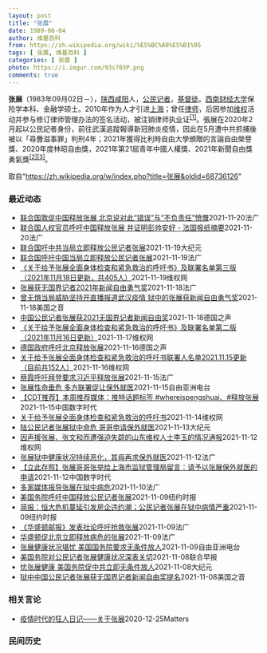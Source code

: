 ```yaml
---
layout: post
title: "张展"
date: 1989-06-04
author: 维基百科
from: https://zh.wikipedia.org/wiki/%E5%BC%A0%E5%B1%95
tags: [ 张展, 维基百科 ]
categories: [ 张展 ]
photo: https://i.imgur.com/93s703P.png
comments: true
---
```

<div class="mw-parser-output">

<p><b>张展</b>（1983年09月02日<span class="useeditintro" title="Template:BLP editintro">－</span>），<a href="/wiki/%E9%99%95%E8%A5%BF" class="mw-redirect" title="陕西">陕西</a><a href="/wiki/%E5%92%B8%E9%98%B3" class="mw-redirect" title="咸阳">咸阳</a>人，<a href="/wiki/%E5%85%AC%E6%B0%91%E8%A8%98%E8%80%85" class="mw-redirect" title="公民記者">公民记者</a>，<a href="/wiki/%E5%9F%BA%E7%9D%A3%E5%BE%92" title="基督徒">基督徒</a>。<a href="/wiki/%E8%A5%BF%E5%8D%97%E8%B4%A2%E7%BB%8F%E5%A4%A7%E5%AD%A6" title="西南财经大学">西南财经大学</a>保险学本科、金融学硕士。2010年作为人才引进<a href="/wiki/%E4%B8%8A%E6%B5%B7" class="mw-redirect" title="上海">上海</a>；曾任<a href="/wiki/%E5%BE%8B%E5%B8%88" class="mw-redirect" title="律师">律师</a>，后因参加<a href="/wiki/%E7%BB%B4%E6%9D%83" class="mw-redirect" title="维权">维权</a>活动并参与修订律师管理办法的签名活动，被注销律师执业证<sup id="cite_ref-1" class="reference"><a href="#cite_note-1">[1]</a></sup>。張展在2020年2月起以公民記者身份，前往武漢追蹤報導新冠肺炎疫情，因此在5月遭中共抓捕後被以「尋釁滋事罪」判刑4年；2021年獲得比利時自由大學頒贈的言論自由榮譽獎、2020年度林昭自由獎，2021年第21屆青年中國人權獎、2021年新聞自由獎勇氣獎<sup id="cite_ref-無國界_2-0" class="reference"><a href="#cite_note-無國界-2">[2]</a></sup><sup id="cite_ref-3" class="reference"><a href="#cite_note-3">[3]</a></sup>。
</p>
</div><noscript><img src="//zh.wikipedia.org/wiki/Special:CentralAutoLogin/start?type=1x1" alt="" title="" width="1" height="1" style="border: none; position: absolute;"></noscript>
<div class="printfooter">取自“<a dir="ltr" href="https://zh.wikipedia.org/w/index.php?title=张展&amp;oldid=68736126">https://zh.wikipedia.org/w/index.php?title=张展&amp;oldid=68736126</a>”</div><div id="recent-news"><h3>最近动态</h3><ul><li><a href="https://nodebe4.github.io/waimei/2021-11-20/%E8%81%94%E5%90%88%E5%9B%BD%E6%95%A6%E4%BF%83%E4%B8%AD%E5%9B%BD%E9%87%8A%E6%94%BE%E5%BC%A0%E5%B1%95-%E5%8C%97%E4%BA%AC%E8%AF%B4%E5%AF%B9%E6%AD%A4-%E9%94%99%E8%AF%AF-%E4%B8%8E-%E4%B8%8D%E8%B4%9F%E8%B4%A3%E4%BB%BB-%E6%84%A4%E6%85%A8" title="联合国敦促中国释放张展 北京说对此“错误”与“不负责任”愤慨—— 20/11/2021 - 15:14 Array 中国周六强烈谴责联合国提出的释放一名因拍摄中部城市武汉的新冠病毒大流行病开始而...">联合国敦促中国释放张展 北京说对此“错误”与“不负责任”愤慨</a><time>2021-11-20</time><a class="tag">法广</a></li>
<li><a href="https://nodebe4.github.io/waimei/2021-11-20/%E8%81%94%E5%90%88%E5%9B%BD%E4%BA%BA%E6%9D%83%E5%AE%98%E5%91%98%E5%91%BC%E5%90%81%E4%B8%AD%E5%9B%BD%E9%87%8A%E6%94%BE%E5%BC%A0%E5%B1%95-%E5%B9%B6%E8%AF%81%E6%98%8E%E5%BD%AD%E5%B8%85%E5%AE%89%E5%A5%BD-%E6%B3%95%E5%9B%BD%E6%8A%A5%E7%BA%B8%E6%91%98%E8%A6%81" title="联合国人权官员呼吁中国释放张展 并证明彭帅安好 - 法国报纸摘要—— 20/11/2021 - 10:41 Array 法国报纸周六关注的中国新闻有，联合国呼吁中国应该立即释放因拍摄武汉新冠疫情...">联合国人权官员呼吁中国释放张展 并证明彭帅安好 - 法国报纸摘要</a><time>2021-11-20</time><a class="tag">法广</a></li>
<li><a href="https://nodebe4.github.io/waimei/2021-11-19/%E8%81%94%E5%90%88%E5%9B%BD%E5%90%81%E4%B8%AD%E5%85%B1%E5%BD%93%E5%B1%80%E7%AB%8B%E5%8D%B3%E9%87%8A%E6%94%BE%E5%85%AC%E6%B0%91%E8%AE%B0%E8%80%85%E5%BC%A0%E5%B1%95" title="联合国吁中共当局立即释放公民记者张展—— 【大纪元2021年11月20日讯】（大纪元记者洪宁、林岑心采访报导）因为报导疫情被中共投入监狱的中国公民记者张展，持续受到国际关注。联合国呼吁中国（中共...">联合国吁中共当局立即释放公民记者张展</a><time>2021-11-19</time><a class="tag">大纪元</a></li>
<li><a href="https://nodebe4.github.io/waimei/2021-11-19/%E8%81%94%E5%90%88%E5%9B%BD%E5%91%BC%E5%90%81%E4%B8%AD%E5%9B%BD%E5%BD%93%E5%B1%80%E7%AB%8B%E5%8D%B3%E9%87%8A%E6%94%BE%E5%85%AC%E6%B0%91%E8%AE%B0%E8%80%85%E5%BC%A0%E5%B1%95" title="联合国呼吁中国当局立即释放公民记者张展—— 19/11/2021 - 16:30 Array 联合国周五（11月19号）表示，中国应该立即释放因拍摄武汉新冠疫情爆发初期情况而遭判刑监禁的公民记者...">联合国呼吁中国当局立即释放公民记者张展</a><time>2021-11-19</time><a class="tag">法广</a></li>
<li><a href="https://nodebe4.github.io/waimei/2021-11-19/%E5%85%B3%E4%BA%8E%E7%BB%99%E4%BA%88%E5%BC%A0%E5%B1%95%E5%85%A8%E9%9D%A2%E8%BA%AB%E4%BD%93%E6%A3%80%E6%9F%A5%E5%92%8C%E7%B4%A7%E6%80%A5%E6%95%91%E6%B2%BB%E7%9A%84%E5%91%BC%E5%90%81%E4%B9%A6-%E5%8F%8A%E8%81%94%E7%BD%B2%E5%90%8D%E5%8D%95%E7%AC%AC%E4%B8%89%E7%89%88-2021%E5%B9%B411%E6%9C%8818%E6%97%A5%E6%9B%B4%E6%96%B0-%E5%85%B14" title="《关于给予张展全面身体检查和紧急救治的呼吁书》及联署名单第三版 （2021年11月18日更新，共405人）—— 上海市司法局局长、上海市女子监狱监狱长：&nbsp; 我们作为公民，作为张展的朋友，作为钦佩...">《关于给予张展全面身体检查和紧急救治的呼吁书》及联署名单第三版  （2021年11月18日更新，共405人）</a><time>2021-11-19</time><a class="tag">维权网</a></li>
<li><a href="https://nodebe4.github.io/waimei/2021-11-18/%E5%BC%A0%E5%B1%95%E8%8E%B7%E6%97%A0%E5%9B%BD%E7%95%8C%E8%AE%B0%E8%80%852021%E5%B9%B4%E6%96%B0%E9%97%BB%E8%87%AA%E7%94%B1%E5%8B%87%E6%B0%94%E5%A5%96" title="张展获无国界记者2021年新闻自由勇气奖—— 18/11/2021 - 14:58 Array 总部位于巴黎的无国界记者（RSF）组织今天11月18日公布无国界记者2021年新闻自由奖的三个奖项...">张展获无国界记者2021年新闻自由勇气奖</a><time>2021-11-18</time><a class="tag">法广</a></li>
<li><a href="https://nodebe4.github.io/waimei/2021-11-18/%E6%9B%BE%E6%97%A0%E6%83%A7%E5%BD%93%E5%B1%80%E5%A8%81%E8%83%81%E5%9D%9A%E6%8C%81%E5%BC%80%E7%9B%B4%E6%92%AD%E6%8A%A5%E9%81%93%E6%AD%A6%E6%B1%89%E7%96%AB%E6%83%85-%E7%8B%B1%E4%B8%AD%E7%9A%84%E5%BC%A0%E5%B1%95%E8%8E%B7%E6%96%B0%E9%97%BB%E8%87%AA%E7%94%B1%E5%8B%87%E6%B0%94%E5%A5%96" title="曾无惧当局威胁坚持开直播报道武汉疫情 狱中的张展获新闻自由勇气奖—— Thu, 18 Nov 2021 08:21:51 GMT 中国的公民记者张展（法新社资料） 总部位于法国巴黎的无国界记者组...">曾无惧当局威胁坚持开直播报道武汉疫情 狱中的张展获新闻自由勇气奖</a><time>2021-11-18</time><a class="tag">美国之音</a></li>
<li><a href="https://nodebe4.github.io/waimei/2021-11-18/%E4%B8%AD%E5%9B%BD%E5%85%AC%E6%B0%91%E8%AE%B0%E8%80%85%E5%BC%A0%E5%B1%95%E8%8E%B72021%E6%97%A0%E5%9B%BD%E7%95%8C%E8%AE%B0%E8%80%85%E6%96%B0%E9%97%BB%E8%87%AA%E7%94%B1%E5%A5%96" title="中国公民记者张展获2021无国界记者新闻自由奖—— William Yang2021-11-18T06:09:09.005Z 张展自去年5月在上海遭警方逮捕後，便被中国政府关押至今。她去年12月...">中国公民记者张展获2021无国界记者新闻自由奖</a><time>2021-11-18</time><a class="tag">德国之声</a></li>
<li><a href="https://nodebe4.github.io/waimei/2021-11-17/%E5%85%B3%E4%BA%8E%E7%BB%99%E4%BA%88%E5%BC%A0%E5%B1%95%E5%85%A8%E9%9D%A2%E8%BA%AB%E4%BD%93%E6%A3%80%E6%9F%A5%E5%92%8C%E7%B4%A7%E6%80%A5%E6%95%91%E6%B2%BB%E7%9A%84%E5%91%BC%E5%90%81%E4%B9%A6-%E5%8F%8A%E8%81%94%E7%BD%B2%E5%90%8D%E5%8D%95%E7%AC%AC%E4%BA%8C%E7%89%88-2021%E5%B9%B411%E6%9C%8816%E6%97%A5%E6%9B%B4%E6%96%B0" title="《关于给予张展全面身体检查和紧急救治的呼吁书》及联署名单第二版 （2021年11月16日更新）—— 上海市司法局局长、上海市女子监狱监狱长： 我们作为公民，作为张展的朋友，作为钦佩张展良知的人，...">《关于给予张展全面身体检查和紧急救治的呼吁书》及联署名单第二版  （2021年11月16日更新）</a><time>2021-11-17</time><a class="tag">维权网</a></li>
<li><a href="https://nodebe4.github.io/waimei/2021-11-16/%E5%BE%B7%E5%9B%BD%E6%94%BF%E5%BA%9C%E5%91%BC%E5%90%81%E5%8C%97%E4%BA%AC%E9%87%8A%E6%94%BE%E5%BC%A0%E5%B1%95" title="德国政府呼吁北京释放张展—— 2021-11-16T15:17:03.819Z （德国之声中文网）德国外交部向德广联证实，德国驻中国大使馆已向中国外交部提出交涉，要求立即释放张展。 外界对38岁...">德国政府呼吁北京释放张展</a><time>2021-11-16</time><a class="tag">德国之声</a></li>
<li><a href="https://nodebe4.github.io/waimei/2021-11-16/%E5%85%B3%E4%BA%8E%E7%BB%99%E4%BA%88%E5%BC%A0%E5%B1%95%E5%85%A8%E9%9D%A2%E8%BA%AB%E4%BD%93%E6%A3%80%E6%9F%A5%E5%92%8C%E7%B4%A7%E6%80%A5%E6%95%91%E6%B2%BB%E7%9A%84%E5%91%BC%E5%90%81%E4%B9%A6%E8%81%94%E7%BD%B2%E4%BA%BA%E5%90%8D%E5%8D%952021.11.15%E6%9B%B4%E6%96%B0-%E7%9B%AE%E5%89%8D%E5%85%B1152" title="关于给予张展全面身体检查和紧急救治的呼吁书联署人名单2021.11.15更新 （目前共152人）—— 联署人 唐吉田，人权律师 谢阳，人权律师 王宇，人权律师 王全璋，人权律师 李大伟，不能执业...">关于给予张展全面身体检查和紧急救治的呼吁书联署人名单2021.11.15更新  （目前共152人）</a><time>2021-11-16</time><a class="tag">维权网</a></li>
<li><a href="https://nodebe4.github.io/waimei/2021-11-15/%E8%94%A1%E9%9C%9E%E5%91%BC%E5%90%81%E6%8B%9C%E7%99%BB%E8%A6%81%E6%B1%82%E4%B9%A0%E8%BF%91%E5%B9%B3%E9%87%8A%E6%94%BE%E5%BC%A0%E5%B1%95" title="蔡霞呼吁拜登要求习近平释放张展—— 15/11/2021 - 16:26 Array 因报道武汉疫情而被以“寻衅滋事”判刑4年的公民记者张展在狱中濒临死亡的消息受到广泛关注。旅居美国的前中共中央...">蔡霞呼吁拜登要求习近平释放张展</a><time>2021-11-15</time><a class="tag">法广</a></li>
<li><a href="https://nodebe4.github.io/waimei/2021-11-15/%E5%BC%A0%E5%B1%95%E6%80%A7%E5%91%BD%E5%9E%82%E5%8D%B1-%E5%A4%9A%E6%96%B9%E8%81%94%E7%BD%B2%E4%BF%83%E8%AE%A9%E4%BF%9D%E5%A4%96%E5%B0%B1%E5%8C%BB" title="张展性命垂危 多方联署促让保外就医—— ”寻衅滋事“罪成被判刑4年的中国大陆公民记者张展继续在狱中绝食。家属形容她濒临死亡边缘。数十名异议人士联署信件，促请中国当局批准张展保外就医。有异议人士促...">张展性命垂危 多方联署促让保外就医</a><time>2021-11-15</time><a class="tag">自由亚洲电台</a></li>
<li><a href="https://nodebe4.github.io/waimei/2021-11-15/CDT%E6%8E%A8%E8%8D%90-%E6%9C%AC%E5%91%A8%E6%8E%A8%E8%8D%90%E5%AA%92%E4%BD%93-%E6%8E%A8%E7%89%B9%E8%AF%9D%E9%A2%98%E6%A0%87%E7%AD%BE-whereispengshuai-%E9%87%8A%E6%94%BE%E5%BC%A0%E5%B1%95" title="【CDT推荐】本周推荐媒体：推特话题标签 #whereispengshuai、#释放张展—— #WhereIsPengShuai 图片来自推特账号：FreeChineseFeminists @F...">【CDT推荐】本周推荐媒体：推特话题标签 #whereispengshuai、#释放张展</a><time>2021-11-15</time><a class="tag">中国数字时代</a></li>
<li><a href="https://nodebe4.github.io/waimei/2021-11-14/%E5%85%B3%E4%BA%8E%E7%BB%99%E4%BA%88%E5%BC%A0%E5%B1%95%E5%85%A8%E9%9D%A2%E8%BA%AB%E4%BD%93%E6%A3%80%E6%9F%A5%E5%92%8C%E7%B4%A7%E6%80%A5%E6%95%91%E6%B2%BB%E7%9A%84%E5%91%BC%E5%90%81%E4%B9%A6" title="关于给予张展全面身体检查和紧急救治的呼吁书—— 上海市司法局局长、上海市女子监狱监狱长： 我们作为公民，作为张展的朋友，作为钦佩张展良知的人，一直在关注张展的身体状况，最近从网上看到张展的哥哥所...">关于给予张展全面身体检查和紧急救治的呼吁书</a><time>2021-11-14</time><a class="tag">维权网</a></li>
<li><a href="https://nodebe4.github.io/waimei/2021-11-13/%E9%99%86%E5%85%AC%E6%B0%91%E8%AE%B0%E8%80%85%E5%BC%A0%E5%B1%95%E7%8B%B1%E4%B8%AD%E5%91%BD%E5%8D%B1-%E5%93%A5%E5%93%A5%E7%94%B3%E8%AF%B7%E4%BF%9D%E5%A4%96%E5%B0%B1%E5%8C%BB" title="陆公民记者张展狱中命危 哥哥申请保外就医—— 【大纪元2021年11月13日讯】（大纪元记者洪宁采访报导）中国公民记者张展因实地拍摄报导武汉疫情真相被中共判刑4年，她在狱中绝食抗议，生命出现危险...">陆公民记者张展狱中命危 哥哥申请保外就医</a><time>2021-11-13</time><a class="tag">大纪元</a></li>
<li><a href="https://nodebe4.github.io/waimei/2021-11-12/%E5%9B%A0%E5%A3%B0%E6%8F%B4%E5%BC%A0%E5%B1%95-%E5%BC%A0%E6%96%87%E5%92%8C%E8%80%8C%E9%81%AD%E5%BC%BA%E8%BF%AB%E5%A4%B1%E8%B8%AA%E7%9A%84%E5%B1%B1%E4%B8%9C%E7%BB%B4%E6%9D%83%E4%BA%BA%E5%A3%AB%E6%9D%8E%E7%8E%89%E7%9A%84%E6%83%85%E5%86%B5%E9%80%9A%E6%8A%A5" title="因声援张展、张文和而遭强迫失踪的山东维权人士李玉的情况通报—— （维权网信息中心报道）2021年11月12日，本网获悉因声援张展、张文和而遭强迫失踪的山东维权人士李玉的情况，现通报如下： 李玉：...">因声援张展、张文和而遭强迫失踪的山东维权人士李玉的情况通报</a><time>2021-11-12</time><a class="tag">维权网</a></li>
<li><a href="https://nodebe4.github.io/waimei/2021-11-12/%E5%BC%A0%E5%B1%95%E7%8B%B1%E4%B8%AD%E5%81%A5%E5%BA%B7%E7%8A%B6%E5%86%B5%E6%8C%81%E7%BB%AD%E6%81%B6%E5%8C%96-%E5%85%B6%E6%AF%8D%E5%86%8D%E6%B1%82%E4%BF%9D%E5%A4%96%E5%B0%B1%E5%8C%BB" title="张展狱中健康状况持续恶化，其母再求保外就医—— 12/11/2021 - 12:38 Array 因独立报道新冠疫情期间武汉封城情况而被当局判刑四年的的公民记者张展在狱中的健康状况越来越差，家人...">张展狱中健康状况持续恶化，其母再求保外就医</a><time>2021-11-12</time><a class="tag">法广</a></li>
<li><a href="https://nodebe4.github.io/waimei/2021-11-12/%E7%AB%8B%E6%AD%A4%E5%AD%98%E7%85%A7-%E5%BC%A0%E5%B1%95%E5%93%A5%E5%93%A5%E5%BC%A0%E4%B8%BE%E7%BB%99%E4%B8%8A%E6%B5%B7%E5%B8%82%E7%9B%91%E7%8B%B1%E7%AE%A1%E7%90%86%E5%B1%80%E7%95%99%E8%A8%80-%E8%AF%B7%E4%BA%88%E4%BB%A5%E5%BC%A0%E5%B1%95%E4%BF%9D%E5%A4%96%E5%B0%B1%E5%8C%BB%E7%9A%84%E7%94%B3%E8%AF%B7" title="【立此存照】张展哥哥张举给上海市监狱管理局留言：请予以张展保外就医的申请—— CDT编辑注：转载时已隐去张举个人身份信息。 咨询编号：Z20219111 标题：请予以张展保外就医的申请 内容： ...">【立此存照】张展哥哥张举给上海市监狱管理局留言：请予以张展保外就医的申请</a><time>2021-11-12</time><a class="tag">中国数字时代</a></li>
<li><a href="https://nodebe4.github.io/waimei/2021-11-10/%E5%A4%9A%E5%AE%B6%E5%AA%92%E4%BD%93%E6%8A%A5%E5%AF%BC%E5%BC%A0%E5%B1%95%E5%9C%A8%E7%8B%B1%E4%B8%AD%E7%97%85%E5%8D%B1" title="多家媒体报导张展在狱中病危—— 10/11/2021 - 22:32 Array 因报导武汉新冠疫情，遭中国逮捕入狱的中国公民记者张展，据多家媒体报导在狱中已病危，家人试图说服她进食未果；美国政...">多家媒体报导张展在狱中病危</a><time>2021-11-10</time><a class="tag">法广</a></li>
<li><a href="https://nodebe4.github.io/waimei/2021-11-09/%E7%BE%8E%E5%9B%BD%E5%8A%A1%E9%99%A2%E5%91%BC%E5%90%81%E4%B8%AD%E5%9B%BD%E9%87%8A%E6%94%BE%E5%85%AC%E6%B0%91%E8%AE%B0%E8%80%85%E5%BC%A0%E5%B1%95" title="美国务院呼吁中国释放公民记者张展—— 王月眉 2021年11月10日 去年，张展在武汉的一个公园里。 Melanie Wang, via Associated Press 首个已知因记录中国新冠...">美国务院呼吁中国释放公民记者张展</a><time>2021-11-09</time><a class="tag">纽约时报</a></li>
<li><a href="https://nodebe4.github.io/waimei/2021-11-09/%E7%AE%80%E6%8A%A5-%E6%81%92%E5%A4%A7%E5%8D%B1%E6%9C%BA%E8%94%93%E5%BB%B6%E5%BC%95%E5%8F%91%E6%88%BF%E4%BC%81%E8%BF%9D%E7%BA%A6%E6%BD%AE-%E5%85%AC%E6%B0%91%E8%AE%B0%E8%80%85%E5%BC%A0%E5%B1%95%E5%9C%A8%E7%8B%B1%E4%B8%AD%E7%97%85%E6%83%85%E4%B8%A5%E9%87%8D" title="简报：恒大危机蔓延引发房企违约潮；公民记者张展在狱中病情严重—— Image 恒大大厦的展厅。如果购房者没有足够的信心购买中国大型房地产公司的房产，中国经济可能会受到严重冲击。Credit......">简报：恒大危机蔓延引发房企违约潮；公民记者张展在狱中病情严重</a><time>2021-11-09</time><a class="tag">纽约时报</a></li>
<li><a href="https://nodebe4.github.io/waimei/2021-11-09/%E5%8D%8E%E7%9B%9B%E9%A1%BF%E9%82%AE%E6%8A%A5-%E5%8F%91%E8%A1%A8%E7%A4%BE%E8%AE%BA%E5%91%BC%E5%90%81%E6%8A%A2%E6%95%91%E5%BC%A0%E5%B1%95" title="《华盛顿邮报》发表社论呼吁抢救张展—— 09/11/2021 - 22:41 Array 因前往武汉报导新冠疫情被判刑的中国公民记者张展，在狱中绝食抗议致身体极度虚弱，生命垂危。《华盛顿邮报》8...">《华盛顿邮报》发表社论呼吁抢救张展</a><time>2021-11-09</time><a class="tag">法广</a></li>
<li><a href="https://nodebe4.github.io/waimei/2021-11-09/%E5%8D%8E%E7%9B%9B%E9%A1%BF%E4%BF%83%E5%8C%97%E4%BA%AC%E7%AB%8B%E5%8D%B3%E9%87%8A%E6%94%BE%E7%97%85%E5%8D%B1%E7%9A%84%E5%BC%A0%E5%B1%95" title="华盛顿促北京立即释放病危的张展—— 09/11/2021 - 17:31 Array 因报道武汉疫情被判刑的公民记者张展，在狱中绝食抗议，健康状况极度恶化，引发国际社会严重担忧。美国国务院11月...">华盛顿促北京立即释放病危的张展</a><time>2021-11-09</time><a class="tag">法广</a></li>
<li><a href="https://nodebe4.github.io/waimei/2021-11-09/%E5%BC%A0%E5%B1%95%E5%81%A5%E5%BA%B7%E7%8A%B6%E5%86%B5%E5%A0%AA%E5%BF%A7-%E7%BE%8E%E5%9B%BD%E5%9B%BD%E5%8A%A1%E9%99%A2%E8%A6%81%E6%B1%82%E6%97%A0%E6%9D%A1%E4%BB%B6%E6%94%BE%E4%BA%BA" title="张展健康状况堪忧 美国国务院要求无条件放人—— 张展健康状况堪忧&nbsp; &nbsp; 美国国务院要求无条件放人 &nbsp; 去年在武汉揭露当地疫情的中国公民记者张展，被中国当局以“寻衅滋事”罪判处 4 年徒刑。张展在...">张展健康状况堪忧    美国国务院要求无条件放人</a><time>2021-11-09</time><a class="tag">自由亚洲电台</a></li>
<li><a href="https://nodebe4.github.io/waimei/2021-11-08/%E7%BE%8E%E5%9B%BD%E5%8A%A1%E9%99%A2%E5%AF%B9%E5%85%AC%E6%B0%91%E8%AE%B0%E8%80%85%E5%BC%A0%E5%B1%95%E5%81%A5%E5%BA%B7%E7%8A%B6%E5%86%B5%E6%B7%B1%E8%A1%A8%E5%85%B3%E5%88%87" title="美国务院对公民记者张展健康状况深表关切—— 美国国务院昨天（8日）说，正在服刑的中国公民记者张展健康状况恶化，对此深表关切。 据路透社报道，国务院发言人普莱斯告诉记者：“我们一再对拘留事件的任意...">美国务院对公民记者张展健康状况深表关切</a><time>2021-11-08</time><a class="tag">联合早报</a></li>
<li><a href="https://nodebe4.github.io/waimei/2021-11-08/%E5%BF%A7%E5%BC%A0%E5%B1%95%E5%81%A5%E5%BA%B7-%E7%BE%8E%E5%9B%BD%E5%8A%A1%E9%99%A2%E4%BF%83%E4%B8%AD%E5%85%B1%E7%AB%8B%E5%8D%B3%E6%97%A0%E6%9D%A1%E4%BB%B6%E6%94%BE%E4%BA%BA" title="忧张展健康 美国务院促中共立即无条件放人—— 【大纪元2021年11月09日讯】（大纪元记者张婷综合报导）美国国务院周一（11月8日）表示，对被中共拘留的中国公民记者张展的健康状况深表关切，并敦...">忧张展健康 美国务院促中共立即无条件放人</a><time>2021-11-08</time><a class="tag">大纪元</a></li>
<li><a href="https://nodebe4.github.io/waimei/2021-11-08/%E7%8B%B1%E4%B8%AD%E4%B8%AD%E5%9B%BD%E5%85%AC%E6%B0%91%E8%AE%B0%E8%80%85%E5%BC%A0%E5%B1%95%E8%8E%B7%E6%97%A0%E5%9B%BD%E7%95%8C%E8%AE%B0%E8%80%85%E6%96%B0%E9%97%BB%E8%87%AA%E7%94%B1%E5%A5%96%E6%8F%90%E5%90%8D" title="狱中中国公民记者张展获无国界记者新闻自由奖提名—— Mon, 08 Nov 2021 15:36:55 GMT 中国公民记者张展 (照片来源：无国界记者网站) 因深入武汉报道新冠病毒疫情初期情况...">狱中中国公民记者张展获无国界记者新闻自由奖提名</a><time>2021-11-08</time><a class="tag">美国之音</a></li>
</ul></div><div id="open-opinion"><h3>相关言论</h3><ul><li><a href="https://nodebe4.github.io/opinion/2020-12-25/%E7%96%AB%E6%83%85%E6%97%B6%E4%BB%A3%E7%9A%84%E7%8B%82%E4%BA%BA%E6%97%A5%E8%AE%B0-%E5%85%B3%E4%BA%8E%E5%BC%A0%E5%B1%95/" title="AI XIAOMING">疫情时代的狂人日记——关于张展</a><time>2020-12-25</time><a class="tag">Matters</a></li>
</ul></div><div id="mjls-record"><h3>民间历史</h3><ul></ul></div>
